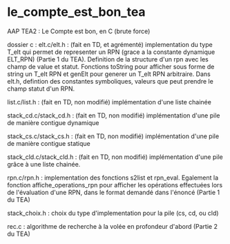 # le_compte_est_bon_tea
 AAP TEA2 : Le Compte est bon, en C (brute force) 

dossier c :
elt.c/elt.h : (fait en TD, et agrémenté) implementation du type T_elt qui 
permet de representer un RPN (grace a la constante dynamique ELT_RPN) 
(Partie 1 du TEA). Definition de la structure d'un rpn avec les champ de 
value et statut. Fonctions toString pour afficher sous forme de string un 
T_elt RPN et genElt pour generer un T_elt RPN arbitraire. Dans elt.h, 
defintion des constantes symboliques, valeurs que peut prendre le champ 
statut d'un RPN.

list.c/list.h : (fait en TD, non modifié) implémentation d'une liste 
chainée

stack_cd.c/stack_cd.h : (fait en TD, non modifié) implémentation d'une 
pile de manière contigue dynamique

stack_cs.c/stack_cs.h : (fait en TD, non modifié) implémentation d'une 
pile de manière contigue statique

stack_cld.c/stack_cld.h : (fait en TD, non modifié) implémentation d'une 
pile grâce à une liste chainée.

rpn.c/rpn.h : implementation des fonctions s2list et rpn_eval. 
Egalement la fonction affiche_operations_rpn pour afficher les 
opérations effectuées lors de l'évaluation d'une RPN, dans le 
format demandé dans l'énoncé (Partie 1 du TEA)

stack_choix.h : choix du type d'implementation pour la pile (cs, cd, ou 
cld)

rec.c : algorithme de recherche à la volée en profondeur d'abord (Partie 2 
du TEA)
